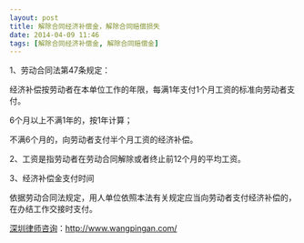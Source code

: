 ```yaml
---
layout: post
title: 解除合同经济补偿金，解除合同赔偿损失
date: 2014-04-09 11:46
tags: [解除合同经济补偿金, 解除合同赔偿金]
---
```

1、劳动合同法第47条规定：

经济补偿按劳动者在本单位工作的年限，每满1年支付1个月工资的标准向劳动者支付。

6个月以上不满1年的，按1年计算；

不满6个月的，向劳动者支付半个月工资的经济补偿。

2、工资是指劳动者在劳动合同解除或者终止前12个月的平均工资。

3、经济补偿金支付时间

依据劳动合同法规定，用人单位依照本法有关规定应当向劳动者支付经济补偿的，在办结工作交接时支付。

<a href="http://www.wangpingan.com/">深圳律师咨询</a>：<a href="http://www.wangpingan.com/">http://www.wangpingan.com/</a>

